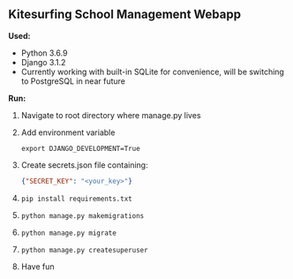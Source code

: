 ## Kitesurfing School Management Webapp


**Used:**
* Python 3.6.9
* Django 3.1.2
* Currently working with built-in SQLite for convenience, will be switching to PostgreSQL in near future

**Run:**

1. Navigate to root directory where manage.py lives
2. Add environment variable

    ``` export DJANGO_DEVELOPMENT=True ```

4. Create secrets.json file containing:

    ```json
    {"SECRET_KEY": "<your_key>"}
    ```
    
4. ``` pip install requirements.txt ```
5. ``` python manage.py makemigrations ```
6. ``` python manage.py migrate ```
7. ``` python manage.py createsuperuser ```
8. Have fun

